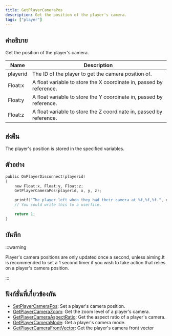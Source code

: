 ```yaml
---
title: GetPlayerCameraPos
description: Get the position of the player's camera.
tags: ["player"]
---
```


## คำอธิบาย

Get the position of the player's camera.

| Name     | Description                                                         |
| -------- | ------------------------------------------------------------------- |
| playerid | The ID of the player to get the camera position of.                 |
| Float:x  | A float variable to store the X coordinate in, passed by reference. |
| Float:y  | A float variable to store the Y coordinate in, passed by reference. |
| Float:z  | A float variable to store the Z coordinate in, passed by reference. |

## ส่งคืน

The player's position is stored in the specified variables.

## ตัวอย่าง

```c
public OnPlayerDisconnect(playerid)
{
    new Float:x, Float:y, Float:z;
    GetPlayerCameraPos(playerid, x, y, z);

    printf("The player left when they had their camera at %f,%f,%f.", x, y, z);
    // You could write this to a userfile.

    return 1;
}
```

## บันทึก

:::warning

Player's camera positions are only updated once a second, unless aiming.It is recommended to set a 1 second timer if you wish to take action that relies on a player's camera position.

:::

## ฟังก์ชั่นที่เกี่ยวข้องกัน

- [SetPlayerCameraPos](../functions/SetPlayerCameraPos): Set a player's camera position.
- [GetPlayerCameraZoom](../functions/GetPlayerCameraZoom): Get the zoom level of a player's camera.
- [GetPlayerCameraAspectRatio](../functions/GetPlayerCameraAspectRation): Get the aspect ratio of a player's camera.
- [GetPlayerCameraMode](../functions/GetplayerCameraMode): Get a player's camera mode.
- [GetPlayerCameraFrontVector](../functions/GetPlayerCameraFrontVector): Get the player's camera front vector
